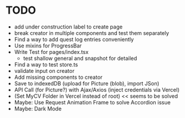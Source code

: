 # TODO
- add under construction label to create page
- break creator in multiple components and test them separately
- Find a way to add quest log entries conveniently
- Use mixins for ProgressBar
- Write Test for pages/index.tsx
  - test shallow general and snapshot for detailed
- Find a way to test store.ts
- validate input on creator
- Add missing components to creator
- Save to indexedDB (upload for Picture (blob), import JSon)
- API Call (for Picture?) with Ajax/Axios (inject credentials via Vercel)
- (Set MyCV Folder in Vercel instead of root) << seems to be solved
- Maybe: Use Request Animation Frame to solve Accordion issue
- Maybe: Dark Mode
